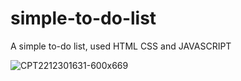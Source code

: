 # simple-to-do-list
A simple to-do list, used HTML CSS and JAVASCRIPT

![CPT2212301631-600x669](https://user-images.githubusercontent.com/53302984/210106559-c4abd736-8afb-42f6-85e2-3bafa86af7f3.gif)
